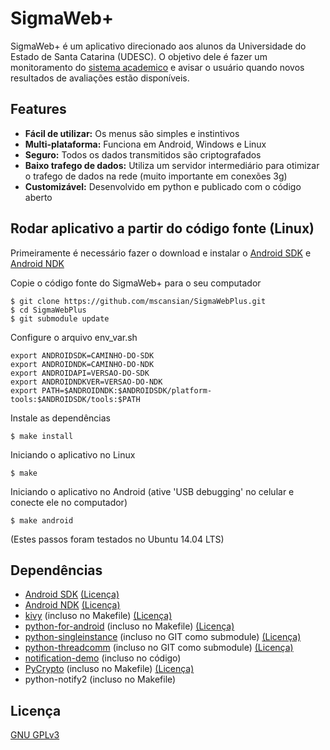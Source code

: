 SigmaWeb+
==============

SigmaWeb+ é um aplicativo direcionado aos alunos da Universidade do Estado de Santa Catarina (UDESC). O objetivo dele é fazer um monitoramento do [sistema academico](http://sigmaweb.cav.udesc.br) e avisar o usuário quando novos resultados de avaliações estão disponíveis.

Features
--------------
* **Fácil de utilizar:** Os menus são simples e instintivos
* **Multi-plataforma:** Funciona em Android, Windows e Linux
* **Seguro:** Todos os dados transmitidos são criptografados
* **Baixo trafego de dados:** Utiliza um servidor intermediário para otimizar o trafego de dados na rede (muito importante em conexões 3g)
* **Customizável:** Desenvolvido em python e publicado com o código aberto

Rodar aplicativo a partir do código fonte (Linux)
---------------------
Primeiramente é necessário fazer o download e instalar o [Android SDK](http://developer.android.com/sdk/index.html) e [Android NDK](http://developer.android.com/tools/sdk/ndk/index.html)

Copie o código fonte do SigmaWeb+ para o seu computador
```
$ git clone https://github.com/mscansian/SigmaWebPlus.git
$ cd SigmaWebPlus
$ git submodule update
```

Configure o arquivo env_var.sh 
```
export ANDROIDSDK=CAMINHO-DO-SDK
export ANDROIDNDK=CAMINHO-DO-NDK
export ANDROIDAPI=VERSAO-DO-SDK
export ANDROIDNDKVER=VERSAO-DO-NDK
export PATH=$ANDROIDNDK:$ANDROIDSDK/platform-tools:$ANDROIDSDK/tools:$PATH
```

Instale as dependências
```
$ make install
```

Iniciando o aplicativo no Linux
```
$ make
```

Iniciando o aplicativo no Android (ative 'USB debugging' no celular e conecte ele no computador)
```
$ make android
```
(Estes passos foram testados no Ubuntu 14.04 LTS)

Dependências
-----------
* [Android SDK](http://developer.android.com/sdk/index.html) [(Licença)](http://creativecommons.org/licenses/by/2.5/)
* [Android NDK](http://developer.android.com/tools/sdk/ndk/index.html) [(Licença)](http://creativecommons.org/licenses/by/2.5/)
* [kivy](https://github.com/kivy/kivy) (incluso no Makefile) [(Licença)](https://github.com/kivy/kivy/blob/master/LICENSE)
* [python-for-android](https://github.com/kivy/python-for-android) (incluso no Makefile) [(Licença)](https://github.com/kivy/python-for-android/blob/master/LICENSE)
* [python-singleinstance](https://github.com/mscansian/python-singleinstance) (incluso no GIT como submodule) [(Licença)](https://github.com/mscansian/python-singleinstance/blob/master/LICENSE)
* [python-threadcomm](https://github.com/mscansian/python-threadcomm) (incluso no GIT como submodule) [(Licença)](https://github.com/mscansian/python-threadcomm/blob/master/LICENSE)
* [notification-demo](https://github.com/brousch/kivy-notification-demo) (incluso no código)
* [PyCrypto](https://www.dlitz.net/software/pycrypto/) (incluso no Makefile) [(Licença)](https://github.com/dlitz/pycrypto/blob/master/COPYRIGHT)
* python-notify2 (incluso no Makefile)

Licença
-----------
[GNU GPLv3](https://www.gnu.org/licenses/gpl.html)
